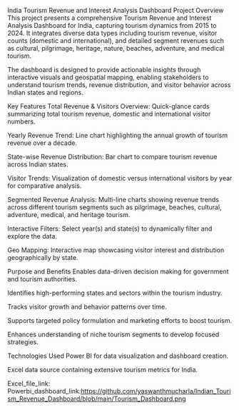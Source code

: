India Tourism Revenue and Interest Analysis Dashboard
Project Overview
This project presents a comprehensive Tourism Revenue and Interest Analysis Dashboard for India, capturing tourism dynamics from 2015 to 2024. It integrates diverse data types including tourism revenue, visitor counts (domestic and international), and detailed segment revenues such as cultural, pilgrimage, heritage, nature, beaches, adventure, and medical tourism.

The dashboard is designed to provide actionable insights through interactive visuals and geospatial mapping, enabling stakeholders to understand tourism trends, revenue distribution, and visitor behavior across Indian states and regions.

Key Features
Total Revenue & Visitors Overview: Quick-glance cards summarizing total tourism revenue, domestic and international visitor numbers.

Yearly Revenue Trend: Line chart highlighting the annual growth of tourism revenue over a decade.

State-wise Revenue Distribution: Bar chart to compare tourism revenue across Indian states.

Visitor Trends: Visualization of domestic versus international visitors by year for comparative analysis.

Segmented Revenue Analysis: Multi-line charts showing revenue trends across different tourism segments such as pilgrimage, beaches, cultural, adventure, medical, and heritage tourism.

Interactive Filters: Select year(s) and state(s) to dynamically filter and explore the data.

Geo Mapping: Interactive map showcasing visitor interest and distribution geographically by state.

Purpose and Benefits
Enables data-driven decision making for government and tourism authorities.

Identifies high-performing states and sectors within the tourism industry.

Tracks visitor growth and behavior patterns over time.

Supports targeted policy formulation and marketing efforts to boost tourism.

Enhances understanding of niche tourism segments to develop focused strategies.

Technologies Used
Power BI for data visualization and dashboard creation.

Excel data source containing extensive tourism metrics for India.

Excel_file_link:
Powerbi_dashboard_link:https://github.com/yaswanthmucharla/Indian_Tourism_Revenue_Dashboard/blob/main/Tourism_Dashboard.png
